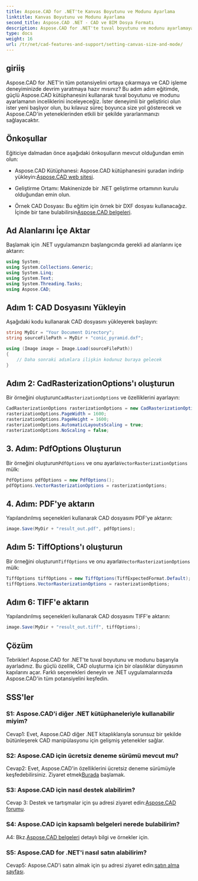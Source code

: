 ```yaml
---
title: Aspose.CAD for .NET'te Kanvas Boyutunu ve Modunu Ayarlama
linktitle: Kanvas Boyutunu ve Modunu Ayarlama
second_title: Aspose.CAD .NET - CAD ve BIM Dosya Formatı
description: Aspose.CAD for .NET'te tuval boyutunu ve modunu ayarlamaya ilişkin adım adım kılavuzu keşfedin. Bu kapsamlı eğitimi kullanarak CAD oluşturma işleminizi kolaylıkla optimize edin.
type: docs
weight: 16
url: /tr/net/cad-features-and-support/setting-canvas-size-and-mode/
---
```

## giriiş

Aspose.CAD for .NET'in tüm potansiyelini ortaya çıkarmaya ve CAD işleme deneyiminizde devrim yaratmaya hazır mısınız? Bu adım adım eğitimde, güçlü Aspose.CAD kütüphanesini kullanarak tuval boyutunu ve modunu ayarlamanın inceliklerini inceleyeceğiz. İster deneyimli bir geliştirici olun ister yeni başlıyor olun, bu kılavuz süreç boyunca size yol gösterecek ve Aspose.CAD'in yeteneklerinden etkili bir şekilde yararlanmanızı sağlayacaktır.

## Önkoşullar

Eğiticiye dalmadan önce aşağıdaki önkoşulların mevcut olduğundan emin olun:

-  Aspose.CAD Kütüphanesi: Aspose.CAD kütüphanesini şuradan indirip yükleyin:[Aspose.CAD web sitesi](https://releases.aspose.com/cad/net/).

- Geliştirme Ortamı: Makinenizde bir .NET geliştirme ortamının kurulu olduğundan emin olun.

-  Örnek CAD Dosyası: Bu eğitim için örnek bir DXF dosyası kullanacağız. İçinde bir tane bulabilirsin[Aspose.CAD belgeleri](https://reference.aspose.com/cad/net/).

## Ad Alanlarını İçe Aktar

Başlamak için .NET uygulamanızın başlangıcında gerekli ad alanlarını içe aktarın:

```csharp
using System;
using System.Collections.Generic;
using System.Linq;
using System.Text;
using System.Threading.Tasks;
using Aspose.CAD;
```

## Adım 1: CAD Dosyasını Yükleyin

Aşağıdaki kodu kullanarak CAD dosyasını yükleyerek başlayın:

```csharp
string MyDir = "Your Document Directory";
string sourceFilePath = MyDir + "conic_pyramid.dxf";

using (Image image = Image.Load(sourceFilePath))
{
    // Daha sonraki adımlara ilişkin kodunuz buraya gelecek
}
```

## Adım 2: CadRasterizationOptions'ı oluşturun

 Bir örneğini oluşturun`CadRasterizationOptions` ve özelliklerini ayarlayın:

```csharp
CadRasterizationOptions rasterizationOptions = new CadRasterizationOptions();
rasterizationOptions.PageWidth = 1600;
rasterizationOptions.PageHeight = 1600;
rasterizationOptions.AutomaticLayoutsScaling = true;
rasterizationOptions.NoScaling = false;
```

## 3. Adım: PdfOptions Oluşturun

 Bir örneğini oluşturun`PdfOptions` ve onu ayarla`VectorRasterizationOptions` mülk:

```csharp
PdfOptions pdfOptions = new PdfOptions();
pdfOptions.VectorRasterizationOptions = rasterizationOptions;
```

## 4. Adım: PDF'ye aktarın

Yapılandırılmış seçenekleri kullanarak CAD dosyasını PDF'ye aktarın:

```csharp
image.Save(MyDir + "result_out.pdf", pdfOptions);
```

## Adım 5: TiffOptions'ı oluşturun

 Bir örneğini oluşturun`TiffOptions` ve onu ayarla`VectorRasterizationOptions` mülk:

```csharp
TiffOptions tiffOptions = new TiffOptions(TiffExpectedFormat.Default);
tiffOptions.VectorRasterizationOptions = rasterizationOptions;
```

## Adım 6: TIFF'e aktarın

Yapılandırılmış seçenekleri kullanarak CAD dosyasını TIFF'e aktarın:

```csharp
image.Save(MyDir + "result_out.tiff", tiffOptions);
```

## Çözüm

Tebrikler! Aspose.CAD for .NET'te tuval boyutunu ve modunu başarıyla ayarladınız. Bu güçlü özellik, CAD oluşturma için bir olasılıklar dünyasının kapılarını açar. Farklı seçenekleri deneyin ve .NET uygulamalarınızda Aspose.CAD'in tüm potansiyelini keşfedin.

## SSS'ler

### S1: Aspose.CAD'i diğer .NET kütüphaneleriyle kullanabilir miyim?

Cevap1: Evet, Aspose.CAD diğer .NET kitaplıklarıyla sorunsuz bir şekilde bütünleşerek CAD manipülasyonu için gelişmiş yetenekler sağlar.

### S2: Aspose.CAD için ücretsiz deneme sürümü mevcut mu?

 Cevap2: Evet, Aspose.CAD'in özelliklerini ücretsiz deneme sürümüyle keşfedebilirsiniz. Ziyaret etmek[Burada](https://releases.aspose.com/) başlamak.

### S3: Aspose.CAD için nasıl destek alabilirim?

 Cevap 3: Destek ve tartışmalar için şu adresi ziyaret edin:[Aspose.CAD forumu](https://forum.aspose.com/c/cad/19).

### S4: Aspose.CAD için kapsamlı belgeleri nerede bulabilirim?

 A4: Bkz.[Aspose.CAD belgeleri](https://reference.aspose.com/cad/net/) detaylı bilgi ve örnekler için.

### S5: Aspose.CAD for .NET'i nasıl satın alabilirim?

 Cevap5: Aspose.CAD'i satın almak için şu adresi ziyaret edin:[satın alma sayfası](https://purchase.aspose.com/buy).